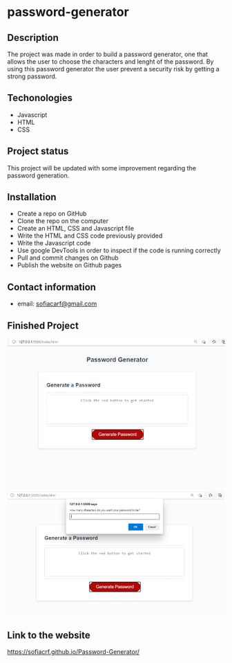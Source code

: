 # password-generator

## Description
The project was made in order to build a password generator, one that allows the user to choose the characters and lenght of the password. By using this password generator the user prevent a security risk by getting a strong password. 

## Techonologies
 * Javascript
 * HTML
 * CSS

## Project status
This project will be updated with some improvement regarding the password generation. 

## Installation
 * Create a repo on GitHub
 * Clone the repo on the computer
 * Create an HTML, CSS and Javascript file
 * Write the HTML and CSS code previously provided
 * Write the Javascript code
 * Use google DevTools in order to inspect if the code is running correctly
 * Pull and commit changes on Github
 * Publish the website on Github pages

 ## Contact information
 * email: sofiacarf@gmail.com

## Finished Project

![Password GeneratorScreenshots.](./Password-generator-SS1.PNG)
![Password GeneratorScreenshots.](./Password-generator-SS2.PNG)

## Link to the website
https://sofiacrf.github.io/Password-Generator/


